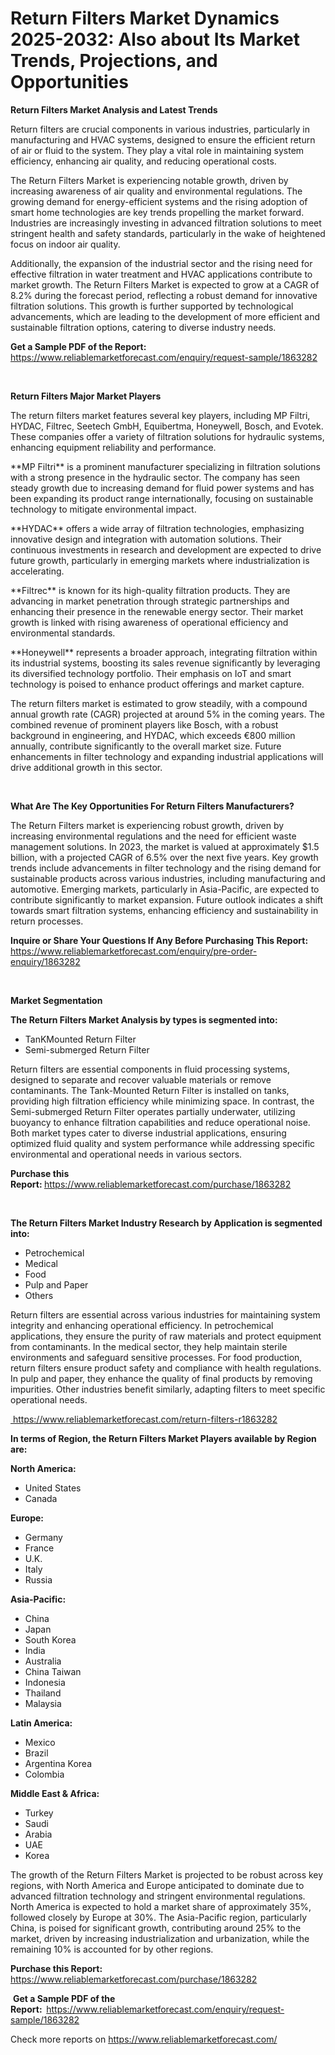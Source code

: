 <p><h1>Return Filters Market Dynamics 2025-2032: Also about Its Market Trends, Projections, and Opportunities</h1></p><p><strong>Return Filters Market Analysis and Latest Trends</strong></p>
<p><p>Return filters are crucial components in various industries, particularly in manufacturing and HVAC systems, designed to ensure the efficient return of air or fluid to the system. They play a vital role in maintaining system efficiency, enhancing air quality, and reducing operational costs.</p><p>The Return Filters Market is experiencing notable growth, driven by increasing awareness of air quality and environmental regulations. The growing demand for energy-efficient systems and the rising adoption of smart home technologies are key trends propelling the market forward. Industries are increasingly investing in advanced filtration solutions to meet stringent health and safety standards, particularly in the wake of heightened focus on indoor air quality.</p><p>Additionally, the expansion of the industrial sector and the rising need for effective filtration in water treatment and HVAC applications contribute to market growth. The Return Filters Market is expected to grow at a CAGR of 8.2% during the forecast period, reflecting a robust demand for innovative filtration solutions. This growth is further supported by technological advancements, which are leading to the development of more efficient and sustainable filtration options, catering to diverse industry needs.</p></p>
<p><strong>Get a Sample PDF of the Report:&nbsp;</strong> <a href="https://www.reliablemarketforecast.com/enquiry/request-sample/1863282?utm_campaign=1766&utm_medium=2&utm_source=Github&utm_content=ia&utm_term=19022025&utm_id=return-filters">https://www.reliablemarketforecast.com/enquiry/request-sample/1863282</a></p>
<p>&nbsp;</p>
<p><strong>Return Filters Major Market Players</strong></p>
<p><p>The return filters market features several key players, including MP Filtri, HYDAC, Filtrec, Seetech GmbH, Equibertma, Honeywell, Bosch, and Evotek. These companies offer a variety of filtration solutions for hydraulic systems, enhancing equipment reliability and performance.</p><p>**MP Filtri** is a prominent manufacturer specializing in filtration solutions with a strong presence in the hydraulic sector. The company has seen steady growth due to increasing demand for fluid power systems and has been expanding its product range internationally, focusing on sustainable technology to mitigate environmental impact.</p><p>**HYDAC** offers a wide array of filtration technologies, emphasizing innovative design and integration with automation solutions. Their continuous investments in research and development are expected to drive future growth, particularly in emerging markets where industrialization is accelerating.</p><p>**Filtrec** is known for its high-quality filtration products. They are advancing in market penetration through strategic partnerships and enhancing their presence in the renewable energy sector. Their market growth is linked with rising awareness of operational efficiency and environmental standards.</p><p>**Honeywell** represents a broader approach, integrating filtration within its industrial systems, boosting its sales revenue significantly by leveraging its diversified technology portfolio. Their emphasis on IoT and smart technology is poised to enhance product offerings and market capture.</p><p>The return filters market is estimated to grow steadily, with a compound annual growth rate (CAGR) projected at around 5% in the coming years. The combined revenue of prominent players like Bosch, with a robust background in engineering, and HYDAC, which exceeds €800 million annually, contribute significantly to the overall market size. Future enhancements in filter technology and expanding industrial applications will drive additional growth in this sector.</p></p>
<p>&nbsp;</p>
<p><strong>What Are The Key Opportunities For Return Filters Manufacturers?</strong></p>
<p><p>The Return Filters market is experiencing robust growth, driven by increasing environmental regulations and the need for efficient waste management solutions. In 2023, the market is valued at approximately $1.5 billion, with a projected CAGR of 6.5% over the next five years. Key growth trends include advancements in filter technology and the rising demand for sustainable products across various industries, including manufacturing and automotive. Emerging markets, particularly in Asia-Pacific, are expected to contribute significantly to market expansion. Future outlook indicates a shift towards smart filtration systems, enhancing efficiency and sustainability in return processes.</p></p>
<p><strong>Inquire or Share Your Questions If Any Before Purchasing This Report:</strong> <a href="https://www.reliablemarketforecast.com/enquiry/pre-order-enquiry/1863282?utm_campaign=1766&utm_medium=2&utm_source=Github&utm_content=ia&utm_term=19022025&utm_id=return-filters">https://www.reliablemarketforecast.com/enquiry/pre-order-enquiry/1863282</a></p>
<p>&nbsp;</p>
<p><strong>Market Segmentation</strong></p>
<p><strong>The Return Filters Market Analysis by types is segmented into:</strong></p>
<p><ul><li>TanKMounted Return Filter</li><li>Semi-submerged Return Filter</li></ul></p>
<p><p>Return filters are essential components in fluid processing systems, designed to separate and recover valuable materials or remove contaminants. The Tank-Mounted Return Filter is installed on tanks, providing high filtration efficiency while minimizing space. In contrast, the Semi-submerged Return Filter operates partially underwater, utilizing buoyancy to enhance filtration capabilities and reduce operational noise. Both market types cater to diverse industrial applications, ensuring optimized fluid quality and system performance while addressing specific environmental and operational needs in various sectors.</p></p>
<p><strong>Purchase this Report:&nbsp;</strong><a href="https://www.reliablemarketforecast.com/purchase/1863282?utm_campaign=1766&utm_medium=2&utm_source=Github&utm_content=ia&utm_term=19022025&utm_id=return-filters">https://www.reliablemarketforecast.com/purchase/1863282</a></p>
<p>&nbsp;</p>
<p><strong>The Return Filters Market Industry Research by Application is segmented into:</strong></p>
<p><ul><li>Petrochemical</li><li>Medical</li><li>Food</li><li>Pulp and Paper</li><li>Others</li></ul></p>
<p><p>Return filters are essential across various industries for maintaining system integrity and enhancing operational efficiency. In petrochemical applications, they ensure the purity of raw materials and protect equipment from contaminants. In the medical sector, they help maintain sterile environments and safeguard sensitive processes. For food production, return filters ensure product safety and compliance with health regulations. In pulp and paper, they enhance the quality of final products by removing impurities. Other industries benefit similarly, adapting filters to meet specific operational needs.</p></p>
<p><a href="https://www.reliablemarketforecast.com/return-filters-r1863282?utm_campaign=1766&utm_medium=2&utm_source=Github&utm_content=ia&utm_term=19022025&utm_id=return-filters">&nbsp;https://www.reliablemarketforecast.com/return-filters-r1863282</a></p>
<p><strong>In terms of Region, the Return Filters Market Players available by Region are:</strong></p>
<p>
    <p> <strong> North America: </strong>
        <ul>
            <li>United States</li>
            <li>Canada</li>
        </ul>
        </p> 
    <p> <strong> Europe: </strong>
        <ul>
            <li>Germany</li>
            <li>France</li>
            <li>U.K.</li>
            <li>Italy</li>
            <li>Russia</li>
        </ul>
        </p> 
    <p> <strong> Asia-Pacific: </strong>
        <ul>
            <li>China</li>
            <li>Japan</li>
            <li>South Korea</li>
            <li>India</li>
            <li>Australia</li>
            <li>China Taiwan</li>
            <li>Indonesia</li>
            <li>Thailand</li>
            <li>Malaysia</li>
        </ul>
        </p> 
    <p> <strong> Latin America: </strong>
        <ul>
            <li>Mexico</li>
            <li>Brazil</li>
            <li>Argentina Korea</li>
            <li>Colombia</li>
        </ul>
        </p> 
    <p> <strong> Middle East & Africa: </strong>
        <ul>
            <li>Turkey</li>
            <li>Saudi</li>
            <li>Arabia</li>
            <li>UAE</li>
            <li>Korea</li>
        </ul>
    </p>
    </p>
<p><p>The growth of the Return Filters Market is projected to be robust across key regions, with North America and Europe anticipated to dominate due to advanced filtration technology and stringent environmental regulations. North America is expected to hold a market share of approximately 35%, followed closely by Europe at 30%. The Asia-Pacific region, particularly China, is poised for significant growth, contributing around 25% to the market, driven by increasing industrialization and urbanization, while the remaining 10% is accounted for by other regions.</p></p>
<p><strong>Purchase this Report: </strong><a href="https://www.reliablemarketforecast.com/purchase/1863282?utm_campaign=1766&utm_medium=2&utm_source=Github&utm_content=ia&utm_term=19022025&utm_id=return-filters">https://www.reliablemarketforecast.com/purchase/1863282</a></p>
<p>&nbsp;<strong>Get a Sample PDF of the Report:&nbsp;&nbsp;</strong><a href="https://www.reliablemarketforecast.com/enquiry/request-sample/1863282?utm_campaign=1766&utm_medium=2&utm_source=Github&utm_content=ia&utm_term=19022025&utm_id=return-filters">https://www.reliablemarketforecast.com/enquiry/request-sample/1863282</a></p>
<p><strong></strong></p>
<p>Check more reports on <a href="https://www.reliablemarketforecast.com/?utm_campaign=1766&utm_medium=2&utm_source=Github&utm_content=ia&utm_term=19022025&utm_id=return-filters">https://www.reliablemarketforecast.com/</a></p>